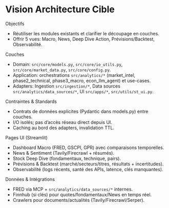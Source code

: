 # Vision Architecture Cible

Objectifs
- Réutiliser les modules existants et clarifier le découpage en couches.
- Offrir 5 vues: Macro, News, Deep Dive Action, Prévisions/Backtest, Observabilité.

Couches
- Domain: `src/core/models.py`, `src/core/io_utils.py`, `src/core/market_data.py`, `src/core/config.py`.
- Application: orchestrations `src/analytics/*` (market_intel, phase2_technical, phase3_macro, econ_llm_agent) et use-cases.
- Adapters: Ingestion `src/ingestion/*`, Data sources `src/analytics/data_sources/*`, UI `src/apps/*`, `src/utils/st_ui.py`.

Contraintes & Standards
- Contrats de données explicites (Pydantic dans models.py) entre couches.
- I/O isolés; pas d’accès réseau direct depuis UI.
- Caching au bord des adapters, invalidation TTL.

Pages UI (Streamlit)
- Dashboard Macro (FRED, GSCPI, GPR) avec comparaisons temporelles.
- News & Sentiment (Tavily/Firecrawl + résumés).
- Stock Deep Dive (fondamentaux, technique, pairs).
- Prévisions & Backtest (marché/secteurs/titres, résultats + incertitudes).
- Observabilité (logs récents, santé des APIs, latence, clés manquantes).

Données & Intégrations
- FRED via MCP + `src/analytics/data_sources/*` internes.
- Finnhub (si clés) pour quotes/fondamentaux/News en temps réel.
- Crawlers pour documents/actualités (Tavily/Firecrawl/Serper).
